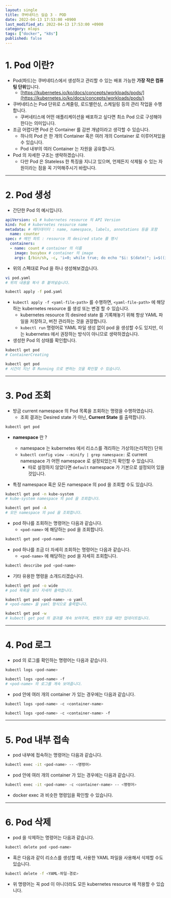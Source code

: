 ```yaml
---
layout: single
title: 쿠버네티스 실습 3 - POD
date: 2022-04-13 17:53:00 +0900
last_modified_at: 2022-04-13 17:53:00 +0900
category: mlops
tags: ["docker", "k8s"]
published: false
---
```


# 1. Pod 이란?

- Pod(파드)는 쿠버네티스에서 생성하고 관리할 수 있는 배포 가능한 **가장 작은 컴퓨팅 단위**입니다.
    - [https://kubernetes.io/ko/docs/concepts/workloads/pods/](https://kubernetes.io/ko/docs/concepts/workloads/pods/)
- 쿠버네티스는 Pod 단위로 스케줄링, 로드밸런싱, 스케일링 등의 관리 작업을 수행합니다.
    - 쿠버네티스에 어떤 애플리케이션을 배포하고 싶다면 최소 Pod 으로 구성해야 한다는 의미입니다.
- 조금 어렵다면 Pod 은 Container 를 감싼 개념이라고 생각할 수 있습니다.
    - 하나의 Pod 은 한 개의 Container 혹은 여러 개의 Container 로 이루어져있을 수 있습니다.
    - Pod 내부의 여러 Container 는 자원을 공유합니다.
- Pod 의 자세한 구조는 생략하겠습니다.
    - 다만 Pod 은 Stateless 한 특징을 지니고 있으며, 언제든지 삭제될 수 있는 자원이라는 점을 꼭 기억해주시기 바랍니다.

---

# 2. Pod 생성

- 간단한 Pod 의 예시입니다.

```yaml
apiVersion: v1 # kubernetes resource 의 API Version
kind: Pod # kubernetes resource name
metadata: # 메타데이터 : name, namespace, labels, annotations 등을 포함
  name: counter
spec: # 메인 파트 : resource 의 desired state 를 명시
  containers:
  - name: count # container 의 이름
    image: busybox # container 의 image
    args: [/bin/sh, -c, 'i=0; while true; do echo "$i: $(date)"; i=$((i+1)); sleep 1; done'] # 해당 image 의 entrypoint 의 args 로 입력하고 싶은 부분
```

- 위의 스펙대로 Pod 을 하나 생성해보겠습니다.

```bash
vi pod.yaml
# 위의 내용을 복사 후 붙여넣습니다.

kubectl apply -f pod.yaml 
```

- `kubectl apply -f <yaml-file-path>` 를 수행하면, `<yaml-file-path>` 에 해당하는 kubernetes resource 를 생성 또는 변경 할 수 있습니다.
    - kubernetes resource 의 desired state 를 기록해놓기 위해 항상 YAML 파일을 저장하고, 버전 관리하는 것을 권장합니다.
    - `kubectl run` 명령어로 YAML 파일 생성 없이 pod 을 생성할 수도 있지만, 이는 kubernetes 에서 권장하는 방식이 아니므로 생략하겠습니다.
- 생성한 Pod 의 상태를 확인합니다.

```bash
kubectl get pod
# ContainerCreating

kubectl get pod
# 시간이 지난 후 Running 으로 변하는 것을 확인할 수 있습니다.
```

---

# 3. Pod 조회

- 방금 current namespace 의 Pod 목록을 조회하는 명령을 수행하였습니다.
    - 조회 결과는 Desired state 가 아닌, **Current State** 를 출력합니다.

```bash
kubectl get pod
```

- **namespace** 란 ?
    - namespace 는 kubernetes 에서 리소스를 격리하는 가상의(논리적인) 단위
    - `kubectl config view --minify | grep namespace:` 로 current namespace 가 어떤 namespace 로 설정되었는지 확인할 수 있습니다.
        - 따로 설정하지 않았다면 `default` namespace 가 기본으로 설정되어 있을 것입니다.

- 특정 namespace 혹은 모든 namespace 의 pod 을 조회할 수도 있습니다.

```bash
kubectl get pod -n kube-system
# kube-system namespace 의 pod 을 조회합니다.

kubectl get pod -A
# 모든 namespace 의 pod 을 조회합니다.
```

- pod 하나를 조회하는 명령어는 다음과 같습니다.
    - `<pod-name>` 에 해당하는 pod 을 조회합니다.

```bash
kubectl get pod <pod-name>
```

- pod 하나를 조금 더 자세히 조회하는 명령어는 다음과 같습니다.
    - `<pod-name>` 에 해당하는 pod 을 자세히 조회합니다.

```bash
kubectl describe pod <pod-name>
```

- 기타 유용한 명령을 소개드리겠습니다.

```bash
kubectl get pod -o wide
# pod 목록을 보다 자세히 출력합니다.

kubectl get pod <pod-name> -o yaml
# <pod-name> 을 yaml 형식으로 출력합니다.

kubectl get pod -w
# kubectl get pod 의 결과를 계속 보여주며, 변화가 있을 때만 업데이트됩니다.
```

---

# 4. Pod 로그

- pod 의 로그를 확인하는 명령어는 다음과 같습니다.

```bash
kubectl logs <pod-name>

kubectl logs <pod-name> -f
# <pod-name> 의 로그를 계속 보여줍니다.
```

- pod 안에 여러 개의 container 가 있는 경우에는 다음과 같습니다.

```bash
kubectl logs <pod-name> -c <container-name>

kubectl logs <pod-name> -c <container-name> -f
```

---

# 5. Pod 내부 접속

- pod 내부에 접속하는 명령어는 다음과 같습니다.

```bash
kubectl exec -it <pod-name> -- <명령어>
```

- pod 안에 여러 개의 container 가 있는 경우에는 다음과 같습니다.

```bash
kubectl exec -it <pod-name> -c <container-name> -- <명령어>
```

- docker exec 과 비슷한 명령임을 확인할 수 있습니다.

---

# 6. Pod 삭제

- pod 을 삭제하는 명령어는 다음과 같습니다.

```bash
kubectl delete pod <pod-name>
```

- 혹은 다음과 같이 리소스를 생성할 때, 사용한 YAML 파일을 사용해서 삭제할 수도 있습니다.

```bash
kubectl delete -f <YAML-파일-경로>
```

- 위 명령어는 꼭 pod 이 아니더라도 모든 kubernetes resource 에 적용할 수 있습니다.